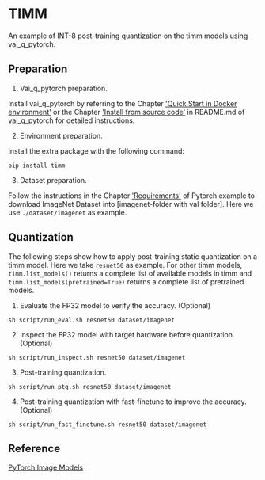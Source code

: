 # TIMM

An example of INT-8 post-training quantization on the timm models using vai_q_pytorch.
    
## Preparation

1. Vai_q_pytorch preparation.

Install vai_q_pytorch by referring to the Chapter ['Quick Start in Docker environment'](./../../README.md#quick-start-in-docker-environment) or the Chapter ['Install from source code'](./../../README.md#install-from-source-code) in README.md of vai_q_pytorch for detailed instructions.

2. Environment preparation.

Install the extra package with the following command:

```
pip install timm
```
3. Dataset preparation.

Follow the instructions in the Chapter ['Requirements'](https://github.com/pytorch/examples/tree/main/imagenet#requirements) of Pytorch example to download ImageNet Dataset into [imagenet-folder with val folder]. Here we use `./dataset/imagenet` as example.

## Quantization

The following steps show how to apply post-training static quantization on a timm model. Here we take `resnet50` as example. For other timm models, `timm.list_models()` returns a complete list of available models in timm and `timm.list_models(pretrained=True)` returns a complete list of pretrained models.

1. Evaluate the FP32 model to verify the accuracy. (Optional)

```
sh script/run_eval.sh resnet50 dataset/imagenet
```

2. Inspect the FP32 model with target hardware before quantization. (Optional)

```
sh script/run_inspect.sh resnet50 dataset/imagenet
```

3. Post-training quantization.

```
sh script/run_ptq.sh resnet50 dataset/imagenet
```

4.  Post-training quantization with fast-finetune to improve the accuracy. (Optional)

```
sh script/run_fast_finetune.sh resnet50 dataset/imagenet
```
## Reference

[PyTorch Image Models](https://github.com/huggingface/pytorch-image-models/blob/v0.9.10/validate.py)